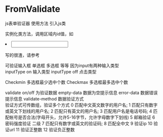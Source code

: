 # FromValidate
js表单验证器
使用方法
引入js类
<script src="./Guardian.js"></script>

实例化类方法，调用区域内id值，如
<form  id="acitv1">
	<li>
		<input type="text" name="user_name" value='' validate='on' empty-data='用户名不能为空' error-data="用户名格式不正确" validate-method='0' inputType='on' />
		<span></span>
	</li>
</form>
<script>
var Guardian = new Object(Guardian);
Guardian.init($('#acitv1'));
</script>
写的很渣，请参考


可验证输入框 单选框 多选框 等等
因为input有两种输入类型  
inputType  on   输入类型
inputType  off  点击类型

Checkmin    多选框最少选中个数
Checkmax    多选框最多选中个数

validate  on/off  为验证数据
empty-data    	数据为空提示信息
error-data 	    数据错误提示信息
validate-method			数据验证方式   
验证方式可传数组，验证多个方式
0		匹配中文英文数字的用户名;
1		匹配只有数字或英文下划线的用户名;
2		匹配只有英文的用户名;
3		匹配用户名是电话号码;
4		匹配帐号是否合法(字母开头，允许5-16字节，允许字母数字下划线)
5		邮箱验证
6		密码强度验证 二级
7		匹配只有数字或英文的验证码;
8		匹配全中文
9		验证ip
10		验证url
11		验证正整数
12		验证负正整数
